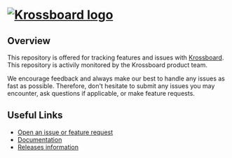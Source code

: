 # <a href='https://krossboard.app/'><img src='https://github.com/2-alchemists/krossboard/blob/master/assets/krossboard-logo.png' alt='Krossboard logo'></a>
                                 
## Overview
This repository is offered for tracking features and issues with [Krossboard](https://krossboard.app/). This repository is activily monitored by the Krossboard product team. 

We encourage feedback and always make our best to handle any issues as fast as possible. 
Therefore, don't hesitate to submit any issues you may encounter, ask questions if applicable, or make feature requests.

## Useful Links
* [Open an issue or feature request](https://github.com/2-alchemists/krossboard/issues)
* [Documentation](https://krossboard.app/docs/)
* [Releases information](https://krossboard.app/releases)

